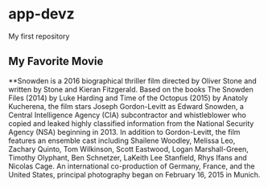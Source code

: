 # app-devz
My first repository
## My Favorite Movie
**Snowden is a 2016 biographical thriller film directed by Oliver Stone and written by Stone and Kieran Fitzgerald. Based on the books The Snowden Files (2014) by Luke Harding and Time of the Octopus (2015) by Anatoly Kucherena, the film stars Joseph Gordon-Levitt as Edward Snowden, a Central Intelligence Agency (CIA) subcontractor and whistleblower who copied and leaked highly classified information from the National Security Agency (NSA) beginning in 2013. In addition to Gordon-Levitt, the film features an ensemble cast including Shailene Woodley, Melissa Leo, Zachary Quinto, Tom Wilkinson, Scott Eastwood, Logan Marshall-Green, Timothy Olyphant, Ben Schnetzer, LaKeith Lee Stanfield, Rhys Ifans and Nicolas Cage. An international co-production of Germany, France, and the United States, principal photography began on February 16, 2015 in Munich.
